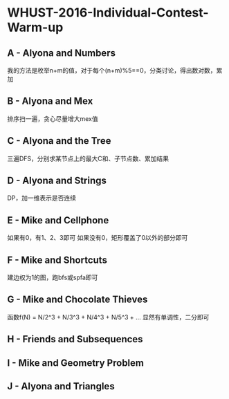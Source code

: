 # WHUST-2016-Individual-Contest-Warm-up

## A - Alyona and Numbers
我的方法是枚举n+m的值，对于每个(n+m)%5==0，分类讨论，得出数对数，累加

## B - Alyona and Mex
排序扫一遍，贪心尽量增大mex值

## C - Alyona and the Tree
三遍DFS，分别求某节点上的最大C和、子节点数、累加结果

## D - Alyona and Strings
DP，加一维表示是否连续

## E - Mike and Cellphone
如果有0，有1、2、3即可
如果没有0，矩形覆盖了0以外的部分即可

## F - Mike and Shortcuts
建边权为1的图，跑bfs或spfa即可

## G - Mike and Chocolate Thieves
函数f(N) = N/2^3 + N/3^3 + N/4^3 + N/5^3 + ...
显然有单调性，二分即可

## H - Friends and Subsequences

## I - Mike and Geometry Problem

## J - Alyona and Triangles
